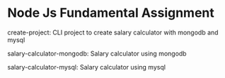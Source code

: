 # Node Js Fundamental Assignment

create-project: CLI project to create salary calculator with mongodb and mysql

salary-calculator-mongodb: Salary calculator using mongodb

salary-calculator-mysql: Salary calculator using mysql
